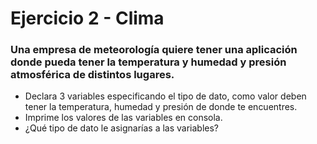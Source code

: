 # Ejercicio 2 - Clima

### Una empresa de meteorología quiere tener una aplicación donde pueda tener la temperatura y humedad y presión atmosférica de distintos lugares.

- Declara 3 variables especificando el tipo de dato, como valor deben tener la temperatura, humedad y presión de donde te encuentres.
- Imprime los valores de las variables en consola.
- ¿Qué tipo de dato le asignarías a las variables?
